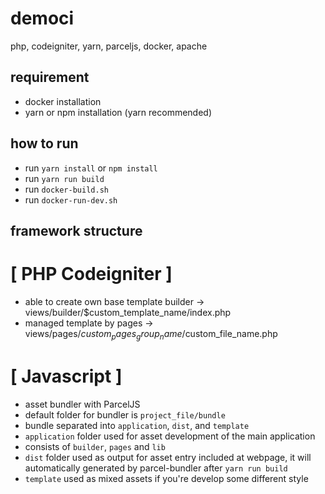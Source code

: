 # democi
php, codeigniter, yarn, parceljs, docker, apache

## requirement
- docker installation
- yarn or npm installation (yarn recommended)

## how to run
- run `yarn install` or `npm install`
- run `yarn run build`
- run `docker-build.sh`
- run `docker-run-dev.sh`

## framework structure

# [ PHP Codeigniter ]
- able to create own base template builder -> views/builder/$custom_template_name/index.php
- managed template by pages -> views/pages/$custom_pages_group_name/$custom_file_name.php

# [ Javascript ]
- asset bundler with ParcelJS
- default folder for bundler is `project_file/bundle`
- bundle separated into `application`, `dist`, and `template`
- `application` folder used for asset development of the main application
- consists of `builder`, `pages` and `lib`
- `dist` folder used as output for asset entry included at webpage, it will automatically generated by parcel-bundler after `yarn run build`
- `template` used as mixed assets if you're develop some different style